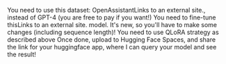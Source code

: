 You need to use this dataset: OpenAssistantLinks to an external site., instead of GPT-4 (you are free to pay if you want!)
You need to fine-tune thisLinks to an external site. model. It's new, so you'll have to make some changes (including sequence length)!
You need to use QLoRA strategy as described above
Once done, upload to Hugging Face Spaces, and share the link for your huggingface app, where I can query your model and see the result!

